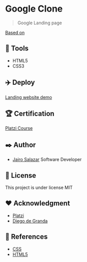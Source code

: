 # Google Clone
> Google Landing page

[Based on](https://platzi.com/clases/html-practico/)

## :loudspeaker: Tools
- HTML5
- CSS3

## :airplane: Deploy

[Landing website demo](https://jsv1280.github.io/google-clone/)

## :trophy: Certification

[Platzi Course](https://platzi.com/p/jairosalazar1280/curso/)

## :black_nib: Author
-  [Jairo Salazar][github_url] Software Developer

## :bookmark_tabs: License
This project is under license MIT

## :heart: Acknowledgment
- [Platzi](https://platzi.com)
- [Diego de Granda](https://github.com/degranda)

## :telescope: References
- [CSS](https://developer.mozilla.org/en/docs/Web/CSS)
- [HTML5](https://developer.mozilla.org/en/docs/Web/HTML)

[github_url]: https://github.com/jsv1280